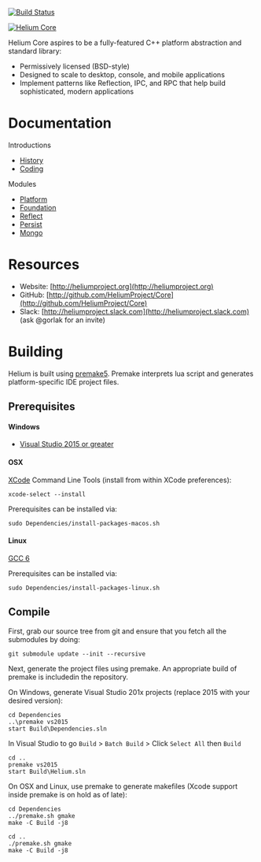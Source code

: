 [![Build Status](https://travis-ci.org/HeliumProject/Core.svg?branch=master)](https://travis-ci.org/HeliumProject/Core)

<a href="http://heliumproject.org/">![Helium Core](https://raw.github.com/HeliumProject/Core/master/Documentation/Helium.png)</a>

Helium Core aspires to be a fully-featured C++ platform abstraction and standard library:
* Permissively licensed (BSD-style)
* Designed to scale to desktop, console, and mobile applications
* Implement patterns like Reflection, IPC, and RPC that help build sophisticated, modern applications

# Documentation #

Introductions
* [History](Documentation/Intro-History.md)
* [Coding](Documentation/Intro-Coding.md)

Modules
* [Platform](Documentation/Module-1-Platform.md)
* [Foundation](Documentation/Module-2-Foundation.md)
* [Reflect](Documentation/Module-3-Reflect.md)
* [Persist](Documentation/Module-4-Persist.md)
* [Mongo](Documentation/Module-5-Mongo.md)

# Resources #

* Website: [http://heliumproject.org](http://heliumproject.org)
* GitHub: [http://github.com/HeliumProject/Core](http://github.com/HeliumProject/Core)
* Slack: [http://heliumproject.slack.com](http://heliumproject.slack.com) (ask @gorlak for an invite)

# Building #

Helium is built using [premake5](https://github.com/premake).  Premake interprets lua script and generates platform-specific IDE project files.

## Prerequisites ##

#### Windows ####
* [Visual Studio 2015 or greater](http://www.visualstudio.com)

#### OSX ####
[XCode](https://developer.apple.com/xcode) Command Line Tools (install from within XCode preferences):

    xcode-select --install

Prerequisites can be installed via:

    sudo Dependencies/install-packages-macos.sh

#### Linux ####
[GCC 6](https://gcc.gnu.org/gcc-6/changes.html)

Prerequisites can be installed via:

    sudo Dependencies/install-packages-linux.sh

## Compile ##

First, grab our source tree from git and ensure that you fetch all the submodules by doing:

    git submodule update --init --recursive

Next, generate the project files using premake.  An appropriate build of premake is includedin the repository.

On Windows, generate Visual Studio 201x projects (replace 2015 with your desired version):

    cd Dependencies
    ..\premake vs2015
    start Build\Dependencies.sln

In Visual Studio to go `Build` > `Batch Build` > Click `Select All` then `Build`

    cd ..
    premake vs2015
    start Build\Helium.sln

On OSX and Linux, use premake to generate makefiles (Xcode support inside premake is on hold as of late):

    cd Dependencies
    ../premake.sh gmake
    make -C Build -j8

    cd ..
    ./premake.sh gmake
    make -C Build -j8
